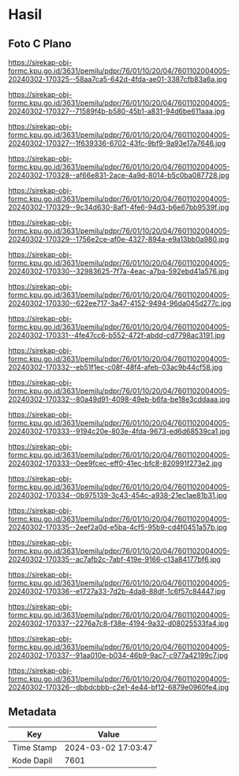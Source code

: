 # Hasil

## Foto C Plano

https://sirekap-obj-formc.kpu.go.id/3631/pemilu/pdpr/76/01/10/20/04/7601102004005-20240302-170325--58aa7ca5-642d-4fda-ae01-3387cfb83a6a.jpg

https://sirekap-obj-formc.kpu.go.id/3631/pemilu/pdpr/76/01/10/20/04/7601102004005-20240302-170327--71589f4b-b580-45b1-a831-94d6be611aaa.jpg

https://sirekap-obj-formc.kpu.go.id/3631/pemilu/pdpr/76/01/10/20/04/7601102004005-20240302-170327--1f639336-6702-43fc-9bf9-9a93e17a7646.jpg

https://sirekap-obj-formc.kpu.go.id/3631/pemilu/pdpr/76/01/10/20/04/7601102004005-20240302-170328--af66e831-2ace-4a9d-8014-b5c0ba087728.jpg

https://sirekap-obj-formc.kpu.go.id/3631/pemilu/pdpr/76/01/10/20/04/7601102004005-20240302-170329--9c34d630-8af1-4fe6-94d3-b6e67bb9539f.jpg

https://sirekap-obj-formc.kpu.go.id/3631/pemilu/pdpr/76/01/10/20/04/7601102004005-20240302-170329--1756e2ce-af0e-4327-894a-e9a13bb0a980.jpg

https://sirekap-obj-formc.kpu.go.id/3631/pemilu/pdpr/76/01/10/20/04/7601102004005-20240302-170330--32983625-7f7a-4eac-a7ba-592ebd41a576.jpg

https://sirekap-obj-formc.kpu.go.id/3631/pemilu/pdpr/76/01/10/20/04/7601102004005-20240302-170330--622ee717-3a47-4152-9494-96da045d277c.jpg

https://sirekap-obj-formc.kpu.go.id/3631/pemilu/pdpr/76/01/10/20/04/7601102004005-20240302-170331--4fe47cc6-b552-472f-abdd-cd7798ac3191.jpg

https://sirekap-obj-formc.kpu.go.id/3631/pemilu/pdpr/76/01/10/20/04/7601102004005-20240302-170332--eb51f1ec-c08f-48f4-afeb-03ac9b44cf58.jpg

https://sirekap-obj-formc.kpu.go.id/3631/pemilu/pdpr/76/01/10/20/04/7601102004005-20240302-170332--80a49d91-4098-49eb-b6fa-be18e3cddaaa.jpg

https://sirekap-obj-formc.kpu.go.id/3631/pemilu/pdpr/76/01/10/20/04/7601102004005-20240302-170333--9194c20e-803e-4fda-9673-ed6d68539ca1.jpg

https://sirekap-obj-formc.kpu.go.id/3631/pemilu/pdpr/76/01/10/20/04/7601102004005-20240302-170333--0ee9fcec-eff0-41ec-bfc8-820991f273e2.jpg

https://sirekap-obj-formc.kpu.go.id/3631/pemilu/pdpr/76/01/10/20/04/7601102004005-20240302-170334--0b975139-3c43-454c-a938-21ec1ae81b31.jpg

https://sirekap-obj-formc.kpu.go.id/3631/pemilu/pdpr/76/01/10/20/04/7601102004005-20240302-170335--2eef2a0d-e5ba-4cf5-95b9-cd4f0451a57b.jpg

https://sirekap-obj-formc.kpu.go.id/3631/pemilu/pdpr/76/01/10/20/04/7601102004005-20240302-170335--ac7afb2c-7abf-419e-9166-c13a84177bf6.jpg

https://sirekap-obj-formc.kpu.go.id/3631/pemilu/pdpr/76/01/10/20/04/7601102004005-20240302-170336--e1727a33-7d2b-4da8-88df-1c6f57c84447.jpg

https://sirekap-obj-formc.kpu.go.id/3631/pemilu/pdpr/76/01/10/20/04/7601102004005-20240302-170337--2276a7c8-f38e-4194-9a32-d08025533fa4.jpg

https://sirekap-obj-formc.kpu.go.id/3631/pemilu/pdpr/76/01/10/20/04/7601102004005-20240302-170337--91aa010e-b034-46b9-9ac7-c977a42199c7.jpg

https://sirekap-obj-formc.kpu.go.id/3631/pemilu/pdpr/76/01/10/20/04/7601102004005-20240302-170326--dbbdcbbb-c2e1-4e44-bf12-6879e0960fe4.jpg


## Metadata

| Key        | Value               |
| ---------- | ------------------- |
| Time Stamp | 2024-03-02 17:03:47 |
| Kode Dapil | 7601                |



